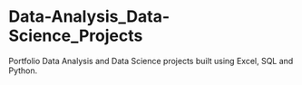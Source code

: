 # Data-Analysis_Data-Science_Projects
Portfolio Data Analysis and Data Science projects built using Excel, SQL and Python. 
